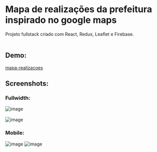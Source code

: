 # Mapa de realizações da prefeitura inspirado no google maps
Projeto fullstack criado com React, Redux, Leaflet e Firebase. <br/><br/>
## Demo:
 <a href="https://g-maps-clone.web.app/">mapa-realizacoes</a> 
## Screenshots:
### Fullwidth:
![image](./images/132619257-a49f59b9-b3f8-47f6-8dbe-9764a462bc20%20(1).png)<br/><br/>
![image](./images/132619403-e89792fc-a11e-4123-8101-543404c5de29%20(1).png)
### Mobile:
![image](./images/gmc-screen1.jpg)
![image](./images/gmc-screen2.jpg)
